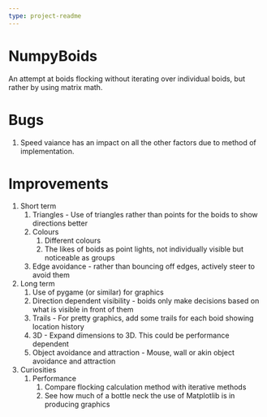 ```yaml
---
type: project-readme
---
```


# NumpyBoids
An attempt at boids flocking without iterating over individual boids, but rather by using matrix math.

# Bugs
1. Speed vaiance has an impact on all the other factors due to method of implementation.


# Improvements
1. Short term
   1. Triangles - Use of triangles rather than points for the boids to show directions better
   1. Colours
      1. Different colours
      2. The likes of boids as point lights, not individually visible but noticeable as groups
   2. Edge avoidance - rather than bouncing off edges, actively steer to avoid them
2. Long term
   1.  Use of pygame (or similar) for graphics
   2. Direction dependent visibility - boids only make decisions based on what is visible in front of them
   3. Trails - For pretty graphics, add some trails for each boid showing location history
   4. 3D - Expand dimensions to 3D. This could be performance dependent
   5. Object avoidance and attraction - Mouse, wall or akin object avoidance and attraction
3. Curiosities
   1. Performance
      1. Compare flocking calculation method with iterative methods
      2. See how much of a bottle neck the use of Matplotlib is in producing graphics

